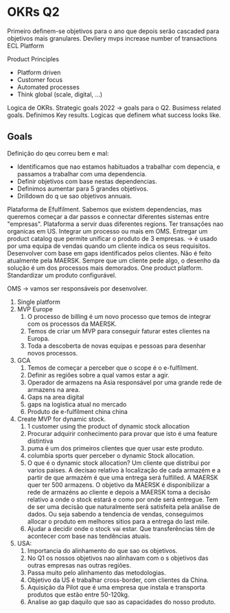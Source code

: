 # OKRs Q2

Primeiro definem-se objetivos para o ano que depois serão cascaded para objetivos mais granulares.
Devliery mvps
increase number of transactions 
ECL Platform

Product Principles
- Platform driven
- Customer focus 
- Automated processes 
- Think global (scale, digital, ...)

Logica de OKRs. Strategic goals 2022 -> goals para o Q2. Busimess related goals. Definimos Key results. Logicas que definem what success looks like. 

## Goals

Definição do qeu correu bem e mal: 
- Identificamos que nao estamos habituados a trabalhar com depencia, e passamos a trabalhar com uma dependencia. 
- Definir objetivos com base nestas dependencias.
- Definimos aumentar para 5 grandes objetivos. 
- Drilldown do q	ue sao objetivos annuais. 

Plataforma de Efulfilment.
Sabemos que existem dependencias, mas queremos começar a dar passos e connectar diferentes sistemas entre "empresas". Plataforma a servir duas diferentes regions.
Ter transações nao organicas em US. 
Integrar um processo ou mais em OMS. 
Entregar um product catalog que permite unificar o produto de 3 empresas. -> é usado por uma equipa de vendas quando um cliente indica os seus requisitos.
Desenvolver com base em gaps identificados pelos clientes. Não é feito atualmente pela MAERSK.
Sempre que um cliente pede algo, o desenho da solução é um dos processos mais demorados.
One product platform. Standardizar um produto configurável.

OMS -> vamos ser responsáveis por desenvolver.

1. Single platform
2. MVP Europe
	1. O processo de billing é um novo processo que temos de integrar com os processos da MAERSK.
	2. Temos de criar um MVP para conseguir faturar estes clientes na Europa.
	3. Toda a descoberta de novas equipas e pessoas para desenhar novos processos.
3. GCA
	1. Temos de começar a perceber que o scope é o e-fulfilment. 
	2. Definir as regiões sobre a qual vamos estar a agir.
	3. Operador de armazens na Asia responsável por uma grande rede de armazens na area. 
	4. Gaps na area digital
	5. gaps na logistica atual no mercado
	6. Produto de e-fulfilment china china
4. Create MVP for dynamic stock.
	1. 1 customer using the product of dynamic stock allocation
	2. Procurar adquirir conhecimento para provar que isto é uma feature distintiva
	3. puma é um dos primeiros clientes que quer usar este produto.
	4. columbia sports quer perceber o dynamic Stock allocation.
	5. O que é o dynamic stock allocation? Um cliente que distribui por varios paises. A decisao relativo à localização de cada armazém e a partir de que armazém é que uma entrega será fulfilled. A MAERSK quer ter 500 armazens. O objetivo da MAERSK é disponibilizar a rede de armazéns ao cliente e depois a MAERSK toma a decisão relativo a onde o stock estará e como por onde será entregue. Tem de ser uma decisão que naturalmente será satisfeita pela análise de dados. Ou seja sabendo a tendencia de vendas, conseguimos allocar o produto em melhores sitios para a entrega do last mile.
	6. Ajudar a decidir onde o stock vai estar. Que transferências têm de acontecer com base nas tendências atuais.
5. USA: 
	1. Importancia do alinhamento do que sao os objetivos. 
	2. No Q1 os nossos objetivos nao alinhavam com o s objetivos das outras empresas nas outras regiões. 
	3. Passa muito pelo alinhamento das metodologias. 
	4. Objetivo da US é trabalhar cross-border, com clientes da China.
	5. Aquisição da Pilot que é uma empresa que instala e transporta produtos que estão entre 50-120kg.
	6. Analise ao gap daquilo que sao as capacidades do nosso produto.
